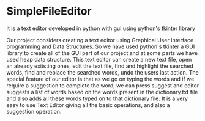 # SimpleFileEditor

It is a text editor developed in python with gui using python's tkinter library

Our project considers creating a text editor using Graphical User Interface programming and Data Structures. So we have used python's tkinter a GUI library to create all of the GUI part of our project and at some parts we have used heap data structure. This text editor can create a new text file, open an already exitsting ones, edit the text file, find and highlight the searched words, find and replace the searched words, undo the users last action. The special feature of our editor is that as we go on typing the words and if we require a suggestion to complete the word, we can press suggest and editor suggests a list of words based on the words present in the dictionary.txt file and also adds all these words typed on to that dictionary file. It is a very easy to use Text Editor giving all the basic operations, and also a suggestion operation.
